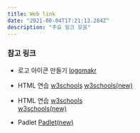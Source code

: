 ```yaml
---
title: Web link
date: "2021-08-04T17:21:13.284Z"
description: "주요 링크 모음"
---
```


### 참고 링크

- 로고 아이콘 만들기
[logomakr](https://logomakr.com/)

- HTML 연습
[w3schools](http://www.w3schools.com/)
<a href="http://www.w3schools.com/" target="_blank">w3schools(new)</a>

- HTML 연습
[w3schools](http://www.w3schools.com/)
<br><a href="http://www.w3schools.com/" target="_blank">w3schools(new)</a>

- Padlet
<a href="http://www.padlet.com/" target="_blank">Padlet(new)</a>
